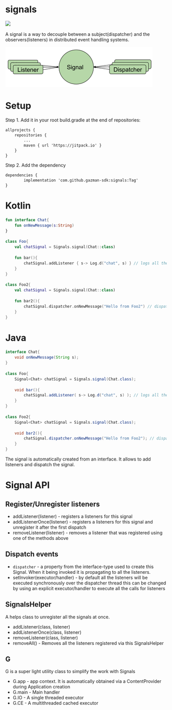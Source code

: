 # signals

[![](https://jitpack.io/v/gazman-sdk/signals.svg)](https://jitpack.io/#gazman-sdk/signals)

A signal is a way to decouple between a subject(dispatcher) and the observers(listeners) in distributed event handling systems.

![Signals diagram](./images/diagram.png)

# Setup
Step 1. Add it in your root build.gradle at the end of repositories:

	allprojects {
		repositories {
			...
			maven { url 'https://jitpack.io' }
		}
	}
Step 2. Add the dependency

	dependencies {
	        implementation 'com.github.gazman-sdk:signals:Tag'
	}

# Kotlin

```kotlin
fun interface Chat{
    fun onNewMessage(s:String)    
}

class Foo{
    val chatSignal = Signals.signal(Chat::class)
    
    fun bar(){
        chatSignal.addListener { s-> Log.d("chat", s) } // logs all the messaged to Logcat
    }
}

class Foo2{
    val chatSignal = Signals.signal(Chat::class)
    
    fun bar2(){
        chatSignal.dispatcher.onNewMessage("Hello from Foo2") // dispatches "Hello from Foo2" message to all the listeners
    }
}
```

# Java 

```Java
interface Chat{
    void onNewMessage(String s);    
}

class Foo{
    Signal<Chat> chatSignal = Signals.signal(Chat.class);
    
    void bar(){
        chatSignal.addListener( s-> Log.d("chat", s) ); // logs all the messaged to Logcat
    }
}

class Foo2{
    Signal<Chat> chatSignal = Signals.signal(Chat.class);
    
    void bar2(){
        chatSignal.dispatcher.onNewMessage("Hello from Foo2"); // dispatches "Hello from Foo2" message to all the listeners
    }
}
```

The signal is automatically created from an interface. It allows to add listeners and dispatch the signal.

# Signal API

## Register/Unregister listeners

 - addListener(listener) - registers a listeners for this signal  
 - addListenerOnce(listener) - registers a listeners for this signal and unregister it after the first dispatch
 - removeListener(listener) - removes a listener that was registered using one of the methods above

## Dispatch events

 - `dispatcher` - a property from the interface-type used to create this Signal. 
   When it being invoked it is propagating to all the listeners.
 - setInvoker(executor/handler) - by default all the listeners will be executed synchronously over the dispatcher thread
   this can be changed by using an explicit executor/handler to execute all the calls for listeners

## SignalsHelper

A helps class to unregister all the signals at once. 

 - addListener(class, listener) 
 - addListenerOnce(class, listener) 
 - removeListener(class, listener)
 - removeAll() - Removes all the listeners registered via this SignalsHelper
 
## G

G is a super light utility class to simplify the work with Signals

 - G.app - app context. It is automatically obtained via a ContentProvider during Application creation
 - G.main - Main handler
 - G.IO - A single threaded executor
 - G.CE - A multithreaded cached executor